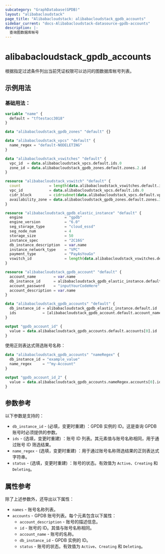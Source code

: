 ```yaml
---
subcategory: "GraphDatabase(GPDB)"
layout: "alibabacloudstack"
page_title: "Alibabacloudstack: alibabacloudstack_gpdb_accounts"
sidebar_current: "docs-Alibabacloudstack-datasource-gpdb-accounts"
description: |- 
  查询图数据库帐号
---
```


# alibabacloudstack_gpdb_accounts

根据指定过滤条件列出当前凭证权限可以访问的图数据库帐号列表。

## 示例用法

### 基础用法：

```terraform
variable "name" {
  default = "tftestacc3018"
}

data "alibabacloudstack_gpdb_zones" "default" {}

data "alibabacloudstack_vpcs" "default" {
  name_regex = "default-NODELETING"
}

data "alibabacloudstack_vswitches" "default" {
  vpc_id  = data.alibabacloudstack_vpcs.default.ids.0
  zone_id = data.alibabacloudstack_gpdb_zones.default.zones.2.id
}

resource "alibabacloudstack_vswitch" "default" {
  count             = length(data.alibabacloudstack_vswitches.default.ids) > 0 ? 0 : 1
  vpc_id            = data.alibabacloudstack_vpcs.default.ids.0
  cidr_block        = cidrsubnet(data.alibabacloudstack_vpcs.default.vpcs[0].cidr_block, 8, 8)
  availability_zone = data.alibabacloudstack_gpdb_zones.default.zones.3.id
}

resource "alibabacloudstack_gpdb_elastic_instance" "default" {
  engine                   = "gpdb"
  engine_version           = "6.0"
  seg_storage_type         = "cloud_essd"
  seg_node_num             = 4
  storage_size             = 50
  instance_spec            = "2C16G"
  db_instance_description  = var.name
  instance_network_type    = "VPC"
  payment_type             = "PayAsYouGo"
  vswitch_id               = length(data.alibabacloudstack_vswitches.default.ids) > 0 ? data.alibabacloudstack_vswitches.default.ids[0] : concat(alibabacloudstack_vswitch.default.*.id, [""])[0]
}

resource "alibabacloudstack_gpdb_account" "default" {
  account_name        = var.name
  db_instance_id      = alibabacloudstack_gpdb_elastic_instance.default.id
  account_password    = "inputYourCodeHere"
  account_description = var.name
}

data "alibabacloudstack_gpdb_accounts" "default" {  
  db_instance_id = alibabacloudstack_gpdb_elastic_instance.default.id
  ids            = [alibabacloudstack_gpdb_account.default.account_name]
}

output "gpdb_account_id" {
  value = data.alibabacloudstack_gpdb_accounts.default.accounts[0].id
}
```

使用正则表达式筛选账号名称：

```terraform
data "alibabacloudstack_gpdb_accounts" "nameRegex" {
  db_instance_id = "example_value"
  name_regex     = "^my-Account"
}

output "gpdb_account_id_2" {
  value = data.alibabacloudstack_gpdb_accounts.nameRegex.accounts[0].id
}
```

## 参数参考

以下参数是支持的：

* `db_instance_id` - (必填，变更时重建) ：GPDB 实例的 ID。这是查询 GPDB 账号时必须提供的参数。
* `ids` - (选填，变更时重建) ：账号 ID 列表。其元素值与账号名称相同，用于通过账号 ID 筛选结果。
* `name_regex` - (选填，变更时重建) ：用于通过账号名称筛选结果的正则表达式字符串。
* `status` - (选填，变更时重建) ：账号的状态。有效值为 `Active`、`Creating` 和 `Deleting`。

## 属性参考

除了上述参数外，还导出以下属性：

* `names` - 账号名称列表。
* `accounts` - GPDB 账号列表。每个元素包含以下属性：
  * `account_description` - 账号的描述信息。
  * `id` - 账号的 ID。其值与账号名称相同。
  * `account_name` - 账号的名称。
  * `db_instance_id` - GPDB 实例的 ID。
  * `status` - 账号的状态。有效值为 `Active`、`Creating` 和 `Deleting`。